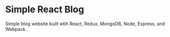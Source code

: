 # Simple React Blog

Simple blog website built wtih React, Redux, MongoDB, Node, Express, and Webpack. 
